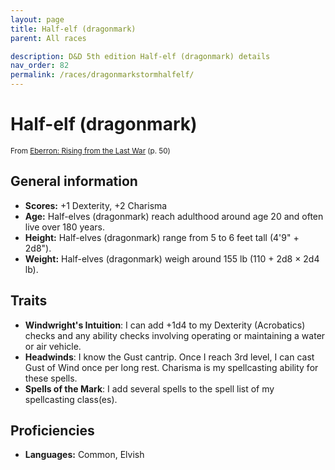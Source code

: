 ```yaml
---
layout: page
title: Half-elf (dragonmark)
parent: All races

description: D&D 5th edition Half-elf (dragonmark) details
nav_order: 82
permalink: /races/dragonmarkstormhalfelf/
---
```


# Half-elf (dragonmark)

<small>From <a target="_blank" href="https://dnd.wizards.com/products/tabletop-games/rpg-products/eberron">Eberron: Rising from the Last War</a> (p. 50)</small>


## General information

- **Scores:** +1 Dexterity, +2 Charisma
- **Age:** Half-elves (dragonmark) reach adulthood around age 20 and often live over 180 years.
- **Height:** Half-elves (dragonmark) range from 5 to 6 feet tall (4'9" + 2d8").
- **Weight:** Half-elves (dragonmark) weigh around 155 lb (110 + 2d8 × 2d4 lb).

## Traits

- **Windwright's Intuition**: I can add +1d4 to my Dexterity (Acrobatics) checks and any ability checks involving operating or maintaining a water or air vehicle.
- **Headwinds**: I know the Gust cantrip. Once I reach 3rd level, I can cast Gust of Wind once per long rest. Charisma is my spellcasting ability for these spells.
- **Spells of the Mark**: I add several spells to the spell list of my spellcasting class(es).

## Proficiencies

- **Languages:** Common, Elvish